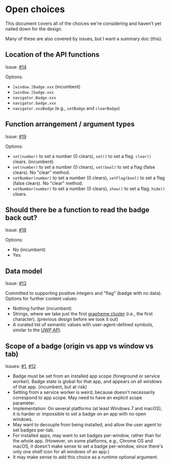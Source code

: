 # Open choices

This document covers all of the choices we're considering and haven't yet nailed
down for the design.

Many of these are also covered by issues, but I want a summary doc (this).

## Location of the API functions

Issue: [#14](https://github.com/WICG/badging/issues/14)

Options:

- `[window.]Badge.xxx` (incumbent)
- `[window.]badge.xxx`
- `navigator.Badge.xxx`
- `navigator.badge.xxx`
- `navigator.xxxBadge` (e.g., `setBadge` and `clearBadge`)

## Function arrangement / argument types

Issue: [#19](https://github.com/WICG/badging/issues/19)

Options:

- `set(number)` to set a number (0 clears), `set()` to set a flag. `clear()`
  clears. (incumbent)
- `set(number)` to set a number (0 clears), `set(bool)` to set a flag (false
  clears). No "clear" method.
- `setNumber(number)` to set a number (0 clears), `setFlag(bool)` to set a flag
  (false clears). No "clear" method.
- `setNumber(number)` to set a number (0 clears), `show()` to set a flag,
  `hide()` clears.

## Should there be a function to read the badge back out?

Issue: [#18](https://github.com/WICG/badging/issues/18)

Options:

- No (incumbent)
- Yes

## Data model

Issue: [#13](https://github.com/WICG/badging/issues/13)

Committed to supporting positive integers and "flag" (badge with no data).
Options for further content values:

- Nothing further (incumbent)
- Strings, where we take just the first [grapheme
  cluster](http://unicode.org/reports/tr29/#Grapheme_Cluster_Boundaries)
  (i.e., the first character). (previous design before we took it out)
- A curated list of semantic values with user-agent-defined symbols, similar to
  the [UWP
  API](https://docs.microsoft.com/en-us/windows/uwp/design/shell/tiles-and-notifications/badges).

## Scope of a badge (origin vs app vs window vs tab)

Issues: [#1](https://github.com/WICG/badging/issues/1),
[#12](https://github.com/WICG/badging/issues/12)

- Badge must be set from an installed app scope (foreground or service worker).
  Badge state is global for that app, and appears on all windows of that app.
  (incumbent, but at risk)
- Setting from a service worker is weird, because doesn't necessarily correspond
  to app scope. May need to have an explicit scope parameter.
- Implementation: On several platforms (at least Windows 7 and macOS), it is
  harder or impossible to set a badge on an app with no open windows.
- May want to decouple from being installed, and allow the user agent to set
  badges per-tab.
- For installed apps, may want to set badges per-window, rather than for the
  whole app. (However, on some platforms, e.g., Chrome OS and macOS, it doesn't
  make sense to set a badge per-window, since there's only one shelf icon for
  all windows of an app.)
- It may make sense to add this choice as a runtime optional argument.
